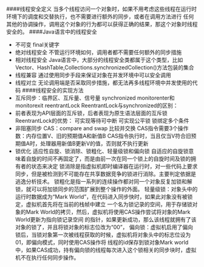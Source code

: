 ####线程安全定义
当多个线程访问一个对象时，如果不用考虑这些线程在运行时环境下的调度和交替执行，也不需要进行额外的同步，或者在调用方法进行
任何其他的协调操作，调用这个对象的行为都可以获得正确的结果，那这个对象时线程安全的。
####Java语言中的线程安全
* 不可变 final关键字
* 绝对线程安全 
不管运行环境如何，调用者都不需要任何额外的同步措施
* 相对线程安全
Java语言中，大部分的线程安全类都属于这个类型，比如Vector、HashTable,Collections.synchronizedCollection()方法包装的集合
* 线程兼容
通过使用同步手段来保证对象在并发环境中可以安全调用
* 线程对立
无论调用端是否采取同步措施，都无法再多线程环境中并发使用的代码
####线程安全的实现方法
* 互斥同步：临界区、互斥量、信号量
synchronized monitorenter和monitorexit
reentrantLock
ReentrantLock与synchronized的区别：
* 前者表现为API层面的互斥锁，后者表现为原生语法层面的互斥锁
ReentrantLock的优势：
可实现等待可中断 
可实现公平锁
锁绑定多个条件
* 非阻塞同步
CAS：compare and swap 比较并交换
CAS指令需要3个操作数：内存位置V、旧的预期值A和新值B
CAS指令执行时，当且仅当V符合旧预期值A时，处理器用新值B更新V的值，否则就不执行更新
* 锁优化
适应性自旋、锁消除、锁粗化、轻量级锁和偏向锁
自适应的自旋锁意味着自旋的时间不再固定了，而是由前一次在同一个锁上的自旋时间及锁的拥有者的状态来决定
锁消除是指虚拟机即时编译器在运行时，对一些代码上要求同步，但是被检测到不可能存在共享数据竞争的锁进行消除。主要判定依据是
逃逸分析技术。
锁粗化是指一系列的连续操作都对同一个对象反复加锁和解锁，就可以将加锁同步的范围扩展到整个操作的外面。
轻量级锁：对象头中的运行时数据成为“Mark World”，在代码进入同步快时，如果此对象没有被锁定，虚拟机首先将在当前的栈帧中建立
一个名为锁记录的空间，用于存储锁对象的Mark World的拷贝，然后，虚拟机将使用CAS操作尝试将对象的Mark World更新为指向锁记录空间
的指针，如果更新成功，那么该线程就拥有了该对象的锁了，并且将锁对象的标志位改为“00”，
偏向锁：虚拟机启用了偏向锁后，当锁对象第一次被线程获取的时候，虚拟机将对象头中的标志位设为01，即偏向模式，同时使用CAS操作将
线程的id保存到锁对象Mark world中，如果CAS成功，持有偏向锁的线程每次进入这个锁相关的同步块时，虚拟机不在执行任何同步操作。